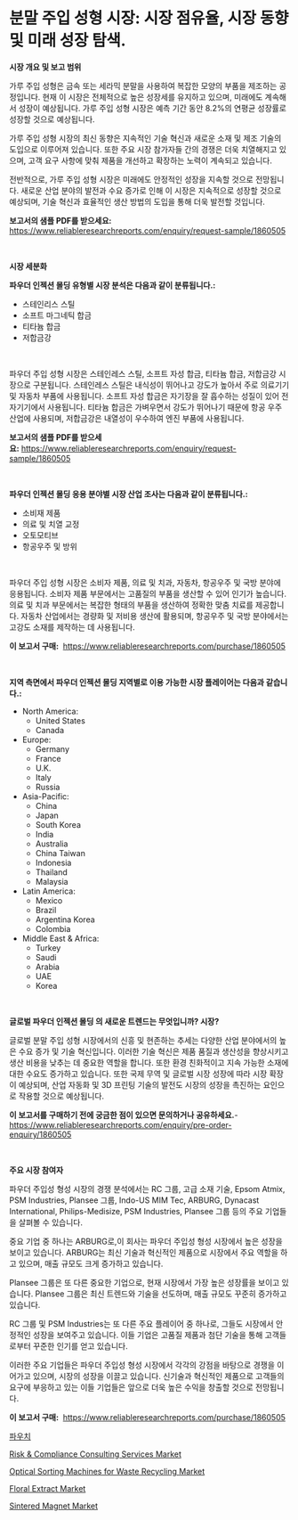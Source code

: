 <p><h1>분말 주입 성형 시장: 시장 점유율, 시장 동향 및 미래 성장 탐색.</h1></p><p><strong>시장 개요 및 보고 범위</strong></p>
<p><p>가루 주입 성형은 금속 또는 세라믹 분말을 사용하여 복잡한 모양의 부품을 제조하는 공정입니다. 현재 이 시장은 전체적으로 높은 성장세를 유지하고 있으며, 미래에도 계속해서 성장이 예상됩니다. 가루 주입 성형 시장은 예측 기간 동안 8.2%의 연평균 성장률로 성장할 것으로 예상됩니다. </p><p>가루 주입 성형 시장의 최신 동향은 지속적인 기술 혁신과 새로운 소재 및 제조 기술의 도입으로 이루어져 있습니다. 또한 주요 시장 참가자들 간의 경쟁은 더욱 치열해지고 있으며, 고객 요구 사항에 맞춰 제품을 개선하고 확장하는 노력이 계속되고 있습니다. </p><p>전반적으로, 가루 주입 성형 시장은 미래에도 안정적인 성장을 지속할 것으로 전망됩니다. 새로운 산업 분야의 발전과 수요 증가로 인해 이 시장은 지속적으로 성장할 것으로 예상되며, 기술 혁신과 효율적인 생산 방법의 도입을 통해 더욱 발전할 것입니다. </p></p>
<p><strong>보고서의 샘플 PDF를 받으세요:</strong> <a href="https://www.reliableresearchreports.com/enquiry/request-sample/1860505">https://www.reliableresearchreports.com/enquiry/request-sample/1860505</a></p>
<p>&nbsp;</p>
<p><strong>시장 세분화</strong></p>
<p><strong>파우더 인젝션 몰딩 유형별 시장 분석은 다음과 같이 분류됩니다.:</strong></p>
<p><ul><li>스테인리스 스틸</li><li>소프트 마그네틱 합금</li><li>티타늄 합금</li><li>저합금강</li></ul></p>
<p>&nbsp;</p>
<p><p>파우더 주입 성형 시장은 스테인레스 스틸, 소프트 자성 합금, 티타늄 합금, 저합금강 시장으로 구분됩니다. 스테인레스 스틸은 내식성이 뛰어나고 강도가 높아서 주로 의료기기 및 자동차 부품에 사용됩니다. 소프트 자성 합금은 자기장을 잘 흡수하는 성질이 있어 전자기기에서 사용됩니다. 티타늄 합금은 가벼우면서 강도가 뛰어나기 때문에 항공 우주 산업에 사용되며, 저합금강은 내열성이 우수하여 엔진 부품에 사용됩니다.</p></p>
<p><strong>보고서의 샘플 PDF를 받으세요:</strong>&nbsp;<a href="https://www.reliableresearchreports.com/enquiry/request-sample/1860505">https://www.reliableresearchreports.com/enquiry/request-sample/1860505</a></p>
<p>&nbsp;</p>
<p><strong> 파우더 인젝션 몰딩 응용 분야별 시장 산업 조사는 다음과 같이 분류됩니다.:</strong></p>
<p><ul><li>소비재 제품</li><li>의료 및 치열 교정</li><li>오토모티브</li><li>항공우주 및 방위</li></ul></p>
<p>&nbsp;</p>
<p><p>파우더 주입 성형 시장은 소비자 제품, 의료 및 치과, 자동차, 항공우주 및 국방 분야에 응용됩니다. 소비자 제품 부문에서는 고품질의 부품을 생산할 수 있어 인기가 높습니다. 의료 및 치과 부문에서는 복잡한 형태의 부품을 생산하여 정확한 맞춤 치료를 제공합니다. 자동차 산업에서는 경량화 및 저비용 생산에 활용되며, 항공우주 및 국방 분야에서는 고강도 소재를 제작하는 데 사용됩니다.</p></p>
<p><strong>이 보고서 구매:</strong>&nbsp; <a href="https://www.reliableresearchreports.com/purchase/1860505">https://www.reliableresearchreports.com/purchase/1860505</a></p>
<p>&nbsp;</p>
<p><strong>지역 측면에서 파우더 인젝션 몰딩 지역별로 이용 가능한 시장 플레이어는 다음과 같습니다.:</strong></p>
<p><ul>
    <li>
        North America:
        <ul>
            <li>United States</li>
            <li>Canada</li>
        </ul>
    </li>
    <li>
        Europe:
        <ul>
            <li>Germany</li>
            <li>France</li>
            <li>U.K.</li>
            <li>Italy</li>
            <li>Russia</li>
        </ul>
    </li>
    <li>
        Asia-Pacific:
        <ul>
            <li>China</li>
            <li>Japan</li>
            <li>South Korea</li>
            <li>India</li>
            <li>Australia</li>
            <li>China Taiwan</li>
            <li>Indonesia</li>
            <li>Thailand</li>
            <li>Malaysia</li>
        </ul>
    </li>
    <li>
        Latin America:
        <ul>
            <li>Mexico</li>
            <li>Brazil</li>
            <li>Argentina Korea</li>
            <li>Colombia</li>
        </ul>
    </li>
    <li>
        Middle East & Africa:
        <ul>
            <li>Turkey</li>
            <li>Saudi</li>
            <li>Arabia</li>
            <li>UAE</li>
            <li>Korea</li>
        </ul>
    </li>
    </ul></p>
<p>&nbsp;</p>
<p><strong>글로벌 파우더 인젝션 몰딩 의 새로운 트렌드는 무엇입니까? 시장?</strong></p>
<p><p>글로벌 분말 주입 성형 시장에서의 신흥 및 현존하는 추세는 다양한 산업 분야에서의 높은 수요 증가 및 기술 혁신입니다. 이러한 기술 혁신은 제품 품질과 생산성을 향상시키고 생산 비용을 낮추는 데 중요한 역할을 합니다. 또한 환경 친화적이고 지속 가능한 소재에 대한 수요도 증가하고 있습니다. 또한 국제 무역 및 글로벌 시장 성장에 따라 시장 확장이 예상되며, 산업 자동화 및 3D 프린팅 기술의 발전도 시장의 성장을 촉진하는 요인으로 작용할 것으로 예상됩니다.</p></p>
<p><strong>이 보고서를 구매하기 전에 궁금한 점이 있으면 문의하거나 공유하세요.</strong>- <a href="https://www.reliableresearchreports.com/enquiry/pre-order-enquiry/1860505">https://www.reliableresearchreports.com/enquiry/pre-order-enquiry/1860505</a></p>
<p>&nbsp;</p>
<p><strong>주요 시장 참여자</strong></p>
<p><p>파우더 주입성 형성 시장의 경쟁 분석에서는 RC 그룹, 고급 소재 기술, Epsom Atmix, PSM Industries, Plansee 그룹, Indo-US MIM Tec, ARBURG, Dynacast International, Philips-Medisize, PSM Industries, Plansee 그룹 등의 주요 기업들을 살펴볼 수 있습니다.</p><p>중요 기업 중 하나는 ARBURG로,이 회사는 파우더 주입성 형성 시장에서 높은 성장을 보이고 있습니다. ARBURG는 최신 기술과 혁신적인 제품으로 시장에서 주요 역할을 하고 있으며, 매출 규모도 크게 증가하고 있습니다.</p><p>Plansee 그룹은 또 다른 중요한 기업으로, 현재 시장에서 가장 높은 성장률을 보이고 있습니다. Plansee 그룹은 최신 트렌드와 기술을 선도하며, 매출 규모도 꾸준히 증가하고 있습니다.</p><p>RC 그룹 및 PSM Industries는 또 다른 주요 플레이어 중 하나로, 그들도 시장에서 안정적인 성장을 보여주고 있습니다. 이들 기업은 고품질 제품과 첨단 기술을 통해 고객들로부터 꾸준한 인기를 얻고 있습니다.</p><p>이러한 주요 기업들은 파우더 주입성 형성 시장에서 각각의 강점을 바탕으로 경쟁을 이어가고 있으며, 시장의 성장을 이끌고 있습니다. 신기술과 혁신적인 제품으로 고객들의 요구에 부응하고 있는 이들 기업들은 앞으로 더욱 높은 수익을 창출할 것으로 전망됩니다.</p></p>
<p><strong>이 보고서 구매:</strong>&nbsp;&nbsp;<a href="https://www.reliableresearchreports.com/purchase/1860505">https://www.reliableresearchreports.com/purchase/1860505</a></p>
<p><p><a href="https://github.com/vs019sa3m8x/Market-Research-Report-List-1/blob/main/1588190192823.md">파우치</a></p><p><a href="https://issuu.com/reportprime-2/docs/risk-compliance-consulting-services-market-size-20">Risk & Compliance Consulting Services Market</a></p><p><a href="https://issuu.com/reportprime-2/docs/optical-sorting-machines-for-waste-recycling-marke">Optical Sorting Machines for Waste Recycling Market</a></p><p><a href="https://github.com/nathandecarvalho/Market-Research-Report-List-2/blob/main/floral-extract-market.md">Floral Extract Market</a></p><p><a href="https://github.com/julyju69/Market-Research-Report-List-2/blob/main/sintered-magnet-market.md">Sintered Magnet Market</a></p></p>
